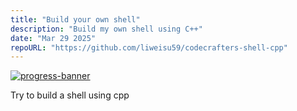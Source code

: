 ```yaml
---
title: "Build your own shell"
description: "Build my own shell using C++"
date: "Mar 29 2025"
repoURL: "https://github.com/liweisu59/codecrafters-shell-cpp"
---
```


[![progress-banner](https://backend.codecrafters.io/progress/shell/31af9122-25b2-4585-adce-60bb1ee7c1f6)](https://app.codecrafters.io/users/liweisu59)

Try to build a shell using cpp